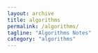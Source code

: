 ```yaml
---
layout: archive
title: algorithms
permalink: /algorithms/
tagline: "Algorithms Notes"
category: "algorithms"
---
```

